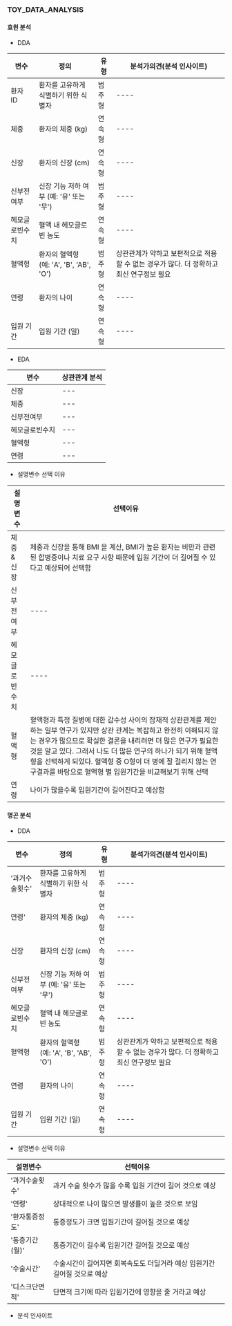  ### TOY_DATA_ANALYSIS

 #### 효원 분석
 - DDA

| 변수 | 정의 | 유형 | 분석가의견(분석 인사이트)
| --- | --- | --- | ---- |
| 환자 ID | 환자를 고유하게 식별하기 위한 식별자 | 범주형 |---- |
| 체중 | 환자의 체중 (kg) | 연속형 |---- |
| 신장 | 환자의 신장 (cm) | 연속형 |---- |
| 신부전여부 | 신장 기능 저하 여부 (예: '유' 또는 '무') | 범주형 |---- |
| 헤모글로빈수치 | 혈액 내 헤모글로빈 농도 | 연속형 |---- |
| 혈액형 | 환자의 혈액형 (예: 'A', 'B', 'AB', 'O') | 범주형 | 상관관계가 약하고 보편적으로 적용할 수 없는 경우가 많다. 더 정확하고 최신 연구정보 필요  |
| 연령 | 환자의 나이 | 연속형 |---- |
| 입원 기간 | 입원 기간 (일) | 연속형 |---- |

- EDA 

| 변수 | 상관관계 분석 
| --- | --- |
| 신장 | --- |
| 체중 | --- |
| 신부전여부 | --- |
| 헤모글로빈수치 | --- |
| 혈액형 | --- |
| 연령 | --- |

 - 설명변수 선택 이유 
 
| 설명변수 | 선택이유 
| --- | --- |
| 체중 & 신장  | 체중과 신장을 통해 BMI 을 계산, BMI가 높은 환자는 비만과 관련된 합병증이나 치료 요구 사항 때문에 입원 기간이 더 길어질 수 있다고 예상되어 선택함  |
| 신부전여부 | ---- |
| 헤모글로빈수치 | ---- |
| 혈액형 |  혈액형과 특정 질병에 대한 감수성 사이의 잠재적 상관관계를 제안하는 일부 연구가 있지만 상관 관계는 복잡하고 완전히 이해되지 않는 경우가 많으므로 확실한 결론을 내리려면 더 많은 연구가 필요한것을 알고 있다. 그래서 나도 더 많은 연구의 하나가 되기 위해 혈액형을 선택하게 되었다. 혈액형 중 O형이 더 병에 잘 걸리지 않는 연구결과를 바탕으로 혈액형 별 입원기간을 비교해보기 위해 선택 |
| 연령 | 나이가 많을수록 입원기간이 길어진다고 예상함 |





  #### 명곤 분석
  
  - DDA

| 변수 | 정의 | 유형 | 분석가의견(분석 인사이트)
| --- | --- | --- | ---- |
|'과거수술횟수'   | 환자를 고유하게 식별하기 위한 식별자 | 범주형 |---- |
| 연령'     | 환자의 체중 (kg) | 연속형 |---- |
| 신장 | 환자의 신장 (cm) | 연속형 |---- |
| 신부전여부 | 신장 기능 저하 여부 (예: '유' 또는 '무') | 범주형 |---- |
| 헤모글로빈수치 | 혈액 내 헤모글로빈 농도 | 연속형 |---- |
| 혈액형 | 환자의 혈액형 (예: 'A', 'B', 'AB', 'O') | 범주형 | 상관관계가 약하고 보편적으로 적용할 수 없는 경우가 많다. 더 정확하고 최신 연구정보 필요  |
| 연령 | 환자의 나이 | 연속형 |---- |
| 입원 기간 | 입원 기간 (일) | 연속형 |---- |
  
 - 설명변수 선택 이유 
 
| 설명변수           | 선택이유                                              |
| ------------------ | ---------------------------------------------------- |
| '과거수술횟수'     | 과거 수술 횟수가 많을 수록 입원 기간이 길어 것으로 예상 |
| '연령'             | 상대적으로 나이 많으면 발생률이 높은 것으로 보임 |
| '환자통증정도'     | 통증정도가 크면 입원기간이 길어질 것으로 예상 |
| '통증기간(월)'     | 통증기간이 길수록 입원기간 길어질 것으로 예상 |
| '수술시간'         | 수술시간이 길어지면 회복속도도 더딜거라 예상 입원기간 길어질 것으로 예상 |
| '디스크단면적'     | 단면적 크기에 따라 입원기간에 영향을 줄 거라고 예상 |   
    
 - 분석 인사이트 